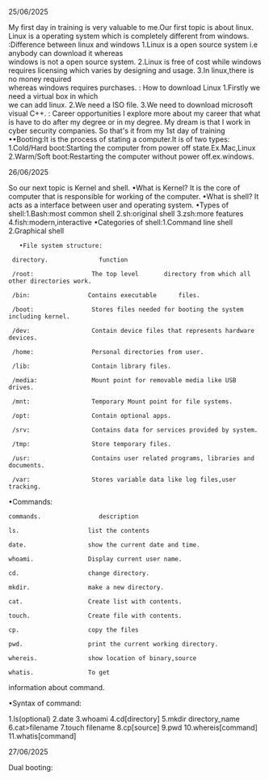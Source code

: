 
25/06/2025
 
My first day in training is very valuable to me.Our first topic is about linux.
Linux is a operating system which is completely different from windows.
:Difference between linux and windows
   1.Linux is a open source system i.e
     anybody can download it whereas      
     windows is not a open source system.
   2.Linux is free of cost while windows 
     requires licensing which varies by 
     designing and usage.
   3.In linux,there is no money required   
     whereas windows requires purchases.
: How to download Linux
 1.Firstly we need a virtual box in which  
   we can add linux.
 2.We need a ISO file.
 3.We need to download microsoft visual 
   C++.
: Career opportunities 
  I explore more about my career that what is have to do after my degree or in my degree.
My dream is that I work in cyber security companies.
So that's it from my 1st day of training
••Booting:It is the process of stating a computer.It is of two types:
1.Cold/Hard boot:Starting the computer from power off state.Ex.Mac,Linux
2.Warm/Soft boot:Restarting the computer without power off.ex.windows.


26/06/2025


So our next topic is Kernel and shell.
•What is Kernel?
 It is the core of computer that is responsible for working of the computer.
•What is shell?
 It acts as a interface between user and operating system.
•Types of shell:1.Bash:most common shell
                2.sh:original shell
                3.zsh:more features 
                4.fish:modern,interactive
•Categories of shell:1.Command line shell
                     2.Graphical shell

       •File system structure:
 
     directory.              function
   
     /root:                The top level       directory from which all other directories work.
     
     /bin:                Contains executable      files.
   
     /boot:                Stores files needed for booting the system including kernel.

     /dev:                 Contain device files that represents hardware devices.

     /home:                Personal directories from user.

     /lib:                 Contain library files.
     
     /media:               Mount point for removable media like USB drives.

     /mnt:                 Temporary Mount point for file systems.
 
     /opt:                 Contain optional apps.
   
     /srv:                 Contains data for services provided by system.

     /tmp:                 Store temporary files.

     /usr:                 Contains user related programs, libraries and documents.
 
     /var:                 Stores variable data like log files,user tracking.

   •Commands: 
   
    commands.                description           
 
    ls.                   list the contents
 
    date.                 show the current date and time.

    whoami.               Display current user name.
 
    cd.                   change directory.

    mkdir.                make a new directory.

    cat.                  Create list with contents.

    touch.                Create file with contents.

    cp.                   copy the files 

    pwd.                  print the current working directory.

    whereis.              show location of binary,source 

    whatis.               To get
 information about command.


•Syntax of command:
 
1.ls(optional)
2.date
3.whoami
4.cd[directory]
5.mkdir directory_name
6.cat>filename
7.touch filename
8.cp[source]
9.pwd
10.whereis[command]
11.whatis[command]


27/06/2025

Dual booting:
 

 

